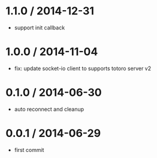 
1.1.0 / 2014-12-31
==================

 * support init callback

1.0.0 / 2014-11-04
==================

 * fix: update socket-io client to supports totoro server v2

0.1.0 / 2014-06-30
==================

 * auto reconnect and cleanup

0.0.1 / 2014-06-29
==================

 * first commit
